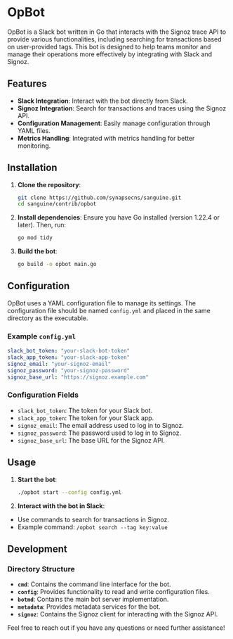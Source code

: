 # OpBot

OpBot is a Slack bot written in Go that interacts with the Signoz trace API to provide various functionalities, including searching for transactions based on user-provided tags. This bot is designed to help teams monitor and manage their operations more effectively by integrating with Slack and Signoz.

## Features

- **Slack Integration**: Interact with the bot directly from Slack.
- **Signoz Integration**: Search for transactions and traces using the Signoz API.
- **Configuration Management**: Easily manage configuration through YAML files.
- **Metrics Handling**: Integrated with metrics handling for better monitoring.

## Installation

1. **Clone the repository**:
    ```sh
    git clone https://github.com/synapsecns/sanguine.git
    cd sanguine/contrib/opbot
    ```

2. **Install dependencies**:
   Ensure you have Go installed (version 1.22.4 or later). Then, run:
    ```sh
    go mod tidy
    ```

3. **Build the bot**:
    ```sh
    go build -o opbot main.go
    ```

## Configuration

OpBot uses a YAML configuration file to manage its settings. The configuration file should be named `config.yml` and placed in the same directory as the executable.

### Example `config.yml`

```yaml
slack_bot_token: "your-slack-bot-token"
slack_app_token: "your-slack-app-token"
signoz_email: "your-signoz-email"
signoz_password: "your-signoz-password"
signoz_base_url: "https://signoz.example.com"
```

### Configuration Fields

- `slack_bot_token`: The token for your Slack bot.
- `slack_app_token`: The token for your Slack app.
- `signoz_email`: The email address used to log in to Signoz.
- `signoz_password`: The password used to log in to Signoz.
- `signoz_base_url`: The base URL for the Signoz API.

## Usage

1. **Start the bot**:
    ```sh
    ./opbot start --config config.yml
    ```

2. **Interact with the bot in Slack**:
  - Use commands to search for transactions in Signoz.
  - Example command: `/opbot search --tag key:value`

## Development

### Directory Structure

- **`cmd`**: Contains the command line interface for the bot.
- **`config`**: Provides functionality to read and write configuration files.
- **`botmd`**: Contains the main bot server implementation.
- **`metadata`**: Provides metadata services for the bot.
- **`signoz`**: Contains the Signoz client for interacting with the Signoz API.

Feel free to reach out if you have any questions or need further assistance!
